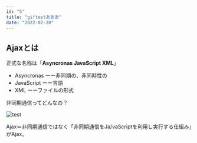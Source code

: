 ```yaml
---
id: "5"
title: "giftestあああ"
date: "2022-02-20"
---
```


## Ajaxとは

正式な名称は「**Asyncronas JavaScript XML**」

- Asyncronas ーー非同期の、非同時性の
- JavaScript   ーー言語
- XML             ーーファイルの形式

非同期通信ってどんなの？


![test](/files/6360e2dc7476af1fabf6fef5232a1301/test.gif)



Ajax＝非同期通信ではなく「非同期通信をJa/vaScriptを利用し実行する仕組み」がAjax。